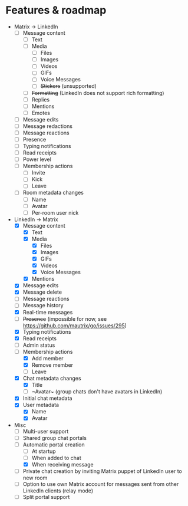 # Features & roadmap

* Matrix → LinkedIn
  * [ ] Message content
    * [ ] Text
    * [ ] Media
      * [ ] Files
      * [ ] Images
      * [ ] Videos
      * [ ] GIFs
      * [ ] Voice Messages
      * [ ] ~~Stickers~~ (unsupported)
    * [ ] ~~Formatting~~ (LinkedIn does not support rich formatting)
    * [ ] Replies
    * [ ] Mentions
    * [ ] Emotes
  * [ ] Message edits
  * [ ] Message redactions
  * [ ] Message reactions
  * [ ] Presence
  * [ ] Typing notifications
  * [ ] Read receipts
  * [ ] Power level
  * [ ] Membership actions
    * [ ] Invite
    * [ ] Kick
    * [ ] Leave
  * [ ] Room metadata changes
    * [ ] Name
    * [ ] Avatar
    * [ ] Per-room user nick
* LinkedIn → Matrix
  * [x] Message content
    * [x] Text
    * [x] Media
      * [x] Files
      * [x] Images
      * [x] GIFs
      * [x] Videos
      * [x] Voice Messages
    * [x] Mentions
  * [x] Message edits
  * [x] Message delete
  * [ ] Message reactions
  * [ ] Message history
  * [x] Real-time messages
  * [ ] ~~Presence~~ (impossible for now, see https://github.com/mautrix/go/issues/295)
  * [x] Typing notifications
  * [x] Read receipts
  * [ ] Admin status
  * [ ] Membership actions
    * [x] Add member
    * [x] Remove member
    * [ ] Leave
  * [x] Chat metadata changes
    * [x] Title
    * [ ] ~Avatar~ (group chats don't have avatars in LinkedIn)
  * [x] Initial chat metadata
  * [x] User metadata
    * [x] Name
    * [x] Avatar
* Misc
  * [ ] Multi-user support
  * [ ] Shared group chat portals
  * [ ] Automatic portal creation
    * [ ] At startup
    * [ ] When added to chat
    * [x] When receiving message
  * [ ] Private chat creation by inviting Matrix puppet of LinkedIn user to new room
  * [ ] Option to use own Matrix account for messages sent from other LinkedIn clients (relay mode)
  * [ ] Split portal support
